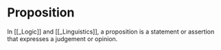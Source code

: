 # Proposition

In [[_Logic]] and [[_Linguistics]], a proposition is a statement or assertion that expresses a judgement or opinion.